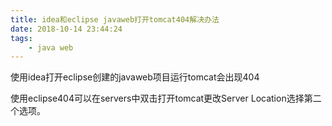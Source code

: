 ```yaml
---
title: idea和eclipse javaweb打开tomcat404解决办法
date: 2018-10-14 23:44:24
tags:
	- java web
---
```


使用idea打开eclipse创建的javaweb项目运行tomcat会出现404

使用eclipse404可以在servers中双击打开tomcat更改Server Location选择第二个选项。